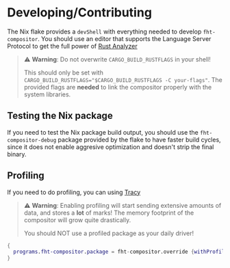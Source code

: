 # Developing/Contributing

The Nix flake provides a `devShell` with everything needed to develop `fht-compositor`. You should
use an editor that supports the Language Server Protocol to get the full power of
[Rust Analyzer](https://rust-analyzer.github.io/)

> ⚠️ **Warning**: Do not overwrite `CARGO_BUILD_RUSTFLAGS` in your shell!
>
> This should only be set with `CARGO_BUILD_RUSTFLAGS="$CARGO_BUILD_RUSTFLAGS -C your-flags"`. The
> provided flags are **needed** to link the compositor properly with the system libraries.

## Testing the Nix package

If you need to test the Nix package build output, you should use the `fht-compositor-debug` package
provided by the flake to have faster build cycles, since it does not enable aggresive optimization
and doesn't strip the final binary.

## Profiling

If you need to do profiling, you can using [Tracy](https://github.com/wolfpld/tracy)

> ⚠️ **Warning**: Enabling profiling will start sending extensive amounts of data, and stores a
> **lot** of marks! The memory footprint of the compositor will grow quite drastically.
>
> You should NOT use a profiled package as your daily driver!

```nix
{
  programs.fht-compositor.package = fht-compositor.override {withProfiling = true;};
}
```
